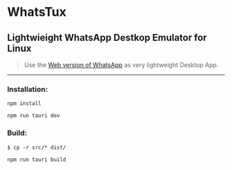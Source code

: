 # WhatsTux

## Lightwieight WhatsApp Destkop Emulator for Linux

> Use the [Web version of WhatsApp](https://web.whatsapp.com) as very lightweight Desktop App.  


---
### Installation:

````
npm install

npm run tauri dev
````

### Build:

````
$ cp -r src/* dist/

npm run tauri build
````